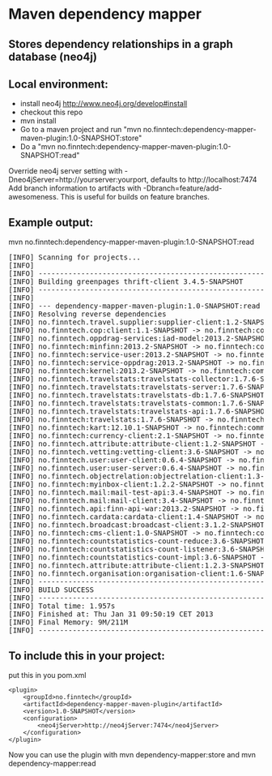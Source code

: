 Maven dependency mapper
=======================
Stores dependency relationships in a graph database (neo4j)
-----------------------------------------------------------

Local environment:
------------------
* install neo4j http://www.neo4j.org/develop#install
* checkout this repo
* mvn install
* Go to a maven project and run "mvn no.finntech:dependency-mapper-maven-plugin:1.0-SNAPSHOT:store"
* Do a "mvn no.finntech:dependency-mapper-maven-plugin:1.0-SNAPSHOT:read"

Override neo4j server setting with -Dneo4jServer=http://yourserver:yourport, defaults to http://localhost:7474
Add branch information to artifacts with -Dbranch=feature/add-awesomeness. This is useful for builds on feature branches.


Example output:
---------------
mvn no.finntech:dependency-mapper-maven-plugin:1.0-SNAPSHOT:read 
<pre>
[INFO] Scanning for projects...
[INFO]                                                                         
[INFO] ------------------------------------------------------------------------
[INFO] Building greenpages thrift-client 3.4.5-SNAPSHOT
[INFO] ------------------------------------------------------------------------
[INFO] 
[INFO] --- dependency-mapper-maven-plugin:1.0-SNAPSHOT:read (default-cli) @ commons-thrift-client ---
[INFO] Resolving reverse dependencies
[INFO] no.finntech.travel.supplier:supplier-client:1.2-SNAPSHOT -> no.finntech:commons-thrift-client:3.1.1
[INFO] no.finntech.cop:client:1.1-SNAPSHOT -> no.finntech:commons-thrift-client:3.1.1
[INFO] no.finntech.oppdrag-services:iad-model:2013.2-SNAPSHOT -> no.finntech:commons-thrift-client:3.4.3
[INFO] no.finntech:minfinn:2013.2-SNAPSHOT -> no.finntech:commons-thrift-client:3.4.3
[INFO] no.finntech:service-user:2013.2-SNAPSHOT -> no.finntech:commons-thrift-client:3.4.3
[INFO] no.finntech:service-oppdrag:2013.2-SNAPSHOT -> no.finntech:commons-thrift-client:3.4.3
[INFO] no.finntech:kernel:2013.2-SNAPSHOT -> no.finntech:commons-thrift-client:3.4.3
[INFO] no.finntech.travelstats:travelstats-collector:1.7.6-SNAPSHOT -> no.finntech:commons-thrift-client:3.2.7
[INFO] no.finntech.travelstats:travelstats-server:1.7.6-SNAPSHOT -> no.finntech:commons-thrift-client:3.2.7
[INFO] no.finntech.travelstats:travelstats-db:1.7.6-SNAPSHOT -> no.finntech:commons-thrift-client:3.2.7
[INFO] no.finntech.travelstats:travelstats-common:1.7.6-SNAPSHOT -> no.finntech:commons-thrift-client:3.2.7
[INFO] no.finntech.travelstats:travelstats-api:1.7.6-SNAPSHOT -> no.finntech:commons-thrift-client:3.2.7
[INFO] no.finntech:travelstats:1.7.6-SNAPSHOT -> no.finntech:commons-thrift-client:3.2.7
[INFO] no.finntech:kart:12.10.1-SNAPSHOT -> no.finntech:commons-thrift-client:3.2.7
[INFO] no.finntech:currency-client:2.1-SNAPSHOT -> no.finntech:commons-thrift-client:3.2.7
[INFO] no.finntech.attribute:attribute-client:1.2-SNAPSHOT -> no.finntech:commons-thrift-client:3.2.7
[INFO] no.finntech.vetting:vetting-client:3.6-SNAPSHOT -> no.finntech:commons-thrift-client:3.4.2
[INFO] no.finntech.user:user-client:0.6.4-SNAPSHOT -> no.finntech:commons-thrift-client:3.4.2
[INFO] no.finntech.user:user-server:0.6.4-SNAPSHOT -> no.finntech:commons-thrift-client:3.4.2
[INFO] no.finntech.objectrelation:objectrelation-client:1.3-SNAPSHOT -> no.finntech:commons-thrift-client:3.4.2
[INFO] no.finntech:myinbox-client:1.2.2-SNAPSHOT -> no.finntech:commons-thrift-client:3.4.2
[INFO] no.finntech.mail:mail-test-api:3.4-SNAPSHOT -> no.finntech:commons-thrift-client:3.4.2
[INFO] no.finntech.mail:mail-client:3.4-SNAPSHOT -> no.finntech:commons-thrift-client:3.4.2
[INFO] no.finntech.api:finn-api-war:2013.2-SNAPSHOT -> no.finntech:commons-thrift-client:3.4.2
[INFO] no.finntech.cardata:cardata-client:1.4-SNAPSHOT -> no.finntech:commons-thrift-client:3.4.2
[INFO] no.finntech.broadcast:broadcast-client:3.1.2-SNAPSHOT -> no.finntech:commons-thrift-client:3.0.1
[INFO] no.finntech:cms-client:1.0-SNAPSHOT -> no.finntech:commons-thrift-client:3.2.4
[INFO] no.finntech:countstatistics-count-reduce:3.6-SNAPSHOT -> no.finntech:commons-thrift-client:3.3
[INFO] no.finntech:countstatistics-count-listener:3.6-SNAPSHOT -> no.finntech:commons-thrift-client:3.3
[INFO] no.finntech:countstatistics-count-impl:3.6-SNAPSHOT -> no.finntech:commons-thrift-client:3.3
[INFO] no.finntech.attribute:attribute-client:1.2.3-SNAPSHOT -> no.finntech:commons-thrift-client:3.3
[INFO] no.finntech.organisation:organisation-client:1.6-SNAPSHOT -> no.finntech:commons-thrift-client:3.4
[INFO] ------------------------------------------------------------------------
[INFO] BUILD SUCCESS
[INFO] ------------------------------------------------------------------------
[INFO] Total time: 1.957s
[INFO] Finished at: Thu Jan 31 09:50:19 CET 2013
[INFO] Final Memory: 9M/211M
[INFO] ------------------------------------------------------------------------
</pre>

To include this in your project:
--------------------------------
put this in you pom.xml

    <plugin>
        <groupId>no.finntech</groupId>
        <artifactId>dependency-mapper-maven-plugin</artifactId>
        <version>1.0-SNAPSHOT</version>
        <configuration>
            <neo4jServer>http://neo4jServer:7474</neo4jServer>
        </configuration>
    </plugin>

Now you can use the plugin with mvn dependency-mapper:store and mvn dependency-mapper:read
